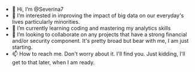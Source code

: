 - 👋 Hi, I’m @Severina7
- 👀 I’m interested in improving the impact of big data on our everyday's lives particularly minorities.
- 🌱 I’m currently learning coding and mastering my analytics skills
- 💞️ I’m looking to collaborate on any projects that have a strong financial and/or security component. It's pretty broad but bear with me, I am just starting.
- 📫 How to reach me. Don't worry about it. I'll find you. Just kidding, I'll get to that later, when I am ready.

<!---
Severina7/Severina7 is a ✨ special ✨ repository because its `README.md` (this file) appears on your GitHub profile.
You can click the Preview link to take a look at your changes.
--->
